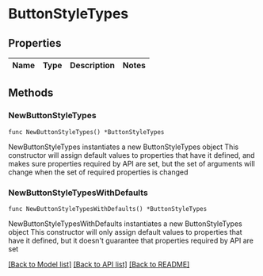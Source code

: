 # ButtonStyleTypes

## Properties

Name | Type | Description | Notes
------------ | ------------- | ------------- | -------------

## Methods

### NewButtonStyleTypes

`func NewButtonStyleTypes() *ButtonStyleTypes`

NewButtonStyleTypes instantiates a new ButtonStyleTypes object
This constructor will assign default values to properties that have it defined,
and makes sure properties required by API are set, but the set of arguments
will change when the set of required properties is changed

### NewButtonStyleTypesWithDefaults

`func NewButtonStyleTypesWithDefaults() *ButtonStyleTypes`

NewButtonStyleTypesWithDefaults instantiates a new ButtonStyleTypes object
This constructor will only assign default values to properties that have it defined,
but it doesn't guarantee that properties required by API are set


[[Back to Model list]](../README.md#documentation-for-models) [[Back to API list]](../README.md#documentation-for-api-endpoints) [[Back to README]](../README.md)


